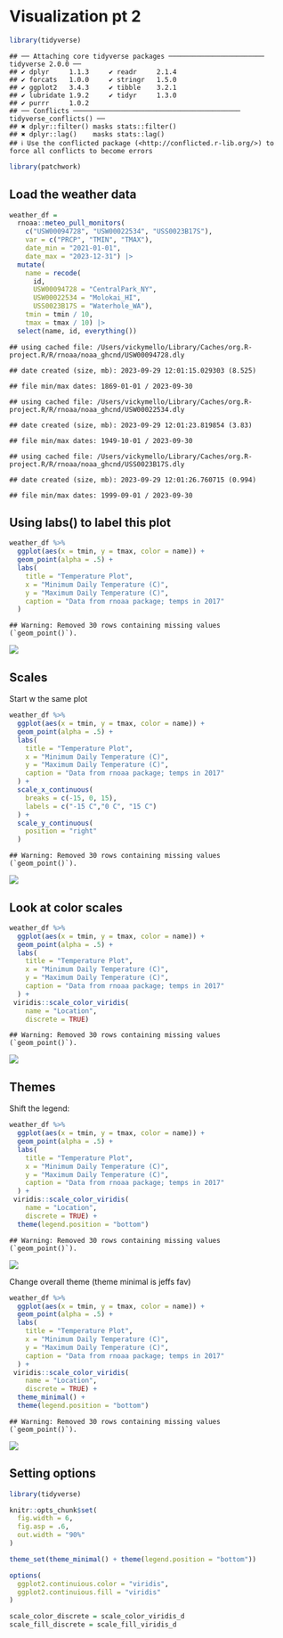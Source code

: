Visualization pt 2
================

``` r
library(tidyverse)
```

    ## ── Attaching core tidyverse packages ──────────────────────── tidyverse 2.0.0 ──
    ## ✔ dplyr     1.1.3     ✔ readr     2.1.4
    ## ✔ forcats   1.0.0     ✔ stringr   1.5.0
    ## ✔ ggplot2   3.4.3     ✔ tibble    3.2.1
    ## ✔ lubridate 1.9.2     ✔ tidyr     1.3.0
    ## ✔ purrr     1.0.2     
    ## ── Conflicts ────────────────────────────────────────── tidyverse_conflicts() ──
    ## ✖ dplyr::filter() masks stats::filter()
    ## ✖ dplyr::lag()    masks stats::lag()
    ## ℹ Use the conflicted package (<http://conflicted.r-lib.org/>) to force all conflicts to become errors

``` r
library(patchwork)
```

## Load the weather data

``` r
weather_df = 
  rnoaa::meteo_pull_monitors(
    c("USW00094728", "USW00022534", "USS0023B17S"),
    var = c("PRCP", "TMIN", "TMAX"), 
    date_min = "2021-01-01",
    date_max = "2023-12-31") |>
  mutate(
    name = recode(
      id, 
      USW00094728 = "CentralPark_NY", 
      USW00022534 = "Molokai_HI",
      USS0023B17S = "Waterhole_WA"),
    tmin = tmin / 10,
    tmax = tmax / 10) |>
  select(name, id, everything())
```

    ## using cached file: /Users/vickymello/Library/Caches/org.R-project.R/R/rnoaa/noaa_ghcnd/USW00094728.dly

    ## date created (size, mb): 2023-09-29 12:01:15.029303 (8.525)

    ## file min/max dates: 1869-01-01 / 2023-09-30

    ## using cached file: /Users/vickymello/Library/Caches/org.R-project.R/R/rnoaa/noaa_ghcnd/USW00022534.dly

    ## date created (size, mb): 2023-09-29 12:01:23.819854 (3.83)

    ## file min/max dates: 1949-10-01 / 2023-09-30

    ## using cached file: /Users/vickymello/Library/Caches/org.R-project.R/R/rnoaa/noaa_ghcnd/USS0023B17S.dly

    ## date created (size, mb): 2023-09-29 12:01:26.760715 (0.994)

    ## file min/max dates: 1999-09-01 / 2023-09-30

## Using labs() to label this plot

``` r
weather_df %>% 
  ggplot(aes(x = tmin, y = tmax, color = name)) +
  geom_point(alpha = .5) +
  labs(
    title = "Temperature Plot",
    x = "Minimum Daily Temperature (C)",
    y = "Maximum Daily Temperature (C)",
    caption = "Data from rnoaa package; temps in 2017"
  )
```

    ## Warning: Removed 30 rows containing missing values (`geom_point()`).

![](viz_ii_files/figure-gfm/unnamed-chunk-3-1.png)<!-- -->

## Scales

Start w the same plot

``` r
weather_df %>% 
  ggplot(aes(x = tmin, y = tmax, color = name)) +
  geom_point(alpha = .5) +
  labs(
    title = "Temperature Plot",
    x = "Minimum Daily Temperature (C)",
    y = "Maximum Daily Temperature (C)",
    caption = "Data from rnoaa package; temps in 2017"
  ) +
  scale_x_continuous(
    breaks = c(-15, 0, 15),
    labels = c("-15 C","0 C", "15 C")
  ) +
  scale_y_continuous(
    position = "right" 
  )
```

    ## Warning: Removed 30 rows containing missing values (`geom_point()`).

![](viz_ii_files/figure-gfm/unnamed-chunk-4-1.png)<!-- -->

## Look at color scales

``` r
weather_df %>% 
  ggplot(aes(x = tmin, y = tmax, color = name)) +
  geom_point(alpha = .5) +
  labs(
    title = "Temperature Plot",
    x = "Minimum Daily Temperature (C)",
    y = "Maximum Daily Temperature (C)",
    caption = "Data from rnoaa package; temps in 2017"
  ) +
 viridis::scale_color_viridis(
    name = "Location",
    discrete = TRUE)
```

    ## Warning: Removed 30 rows containing missing values (`geom_point()`).

![](viz_ii_files/figure-gfm/unnamed-chunk-5-1.png)<!-- -->

## Themes

Shift the legend:

``` r
weather_df %>% 
  ggplot(aes(x = tmin, y = tmax, color = name)) +
  geom_point(alpha = .5) +
  labs(
    title = "Temperature Plot",
    x = "Minimum Daily Temperature (C)",
    y = "Maximum Daily Temperature (C)",
    caption = "Data from rnoaa package; temps in 2017"
  ) +
 viridis::scale_color_viridis(
    name = "Location",
    discrete = TRUE) +
  theme(legend.position = "bottom")
```

    ## Warning: Removed 30 rows containing missing values (`geom_point()`).

![](viz_ii_files/figure-gfm/unnamed-chunk-6-1.png)<!-- -->

Change overall theme (theme minimal is jeffs fav)

``` r
weather_df %>% 
  ggplot(aes(x = tmin, y = tmax, color = name)) +
  geom_point(alpha = .5) +
  labs(
    title = "Temperature Plot",
    x = "Minimum Daily Temperature (C)",
    y = "Maximum Daily Temperature (C)",
    caption = "Data from rnoaa package; temps in 2017"
  ) +
 viridis::scale_color_viridis(
    name = "Location",
    discrete = TRUE) +
  theme_minimal() +
  theme(legend.position = "bottom")
```

    ## Warning: Removed 30 rows containing missing values (`geom_point()`).

![](viz_ii_files/figure-gfm/unnamed-chunk-7-1.png)<!-- -->

## Setting options

``` r
library(tidyverse)

knitr::opts_chunk$set(
  fig.width = 6,
  fig.asp = .6,
  out.width = "90%"
)

theme_set(theme_minimal() + theme(legend.position = "bottom"))

options(
  ggplot2.continuious.color = "viridis",
  ggplot2.continuious.fill = "viridis"
)

scale_color_discrete = scale_color_viridis_d
scale_fill_discrete = scale_fill_viridis_d
```
